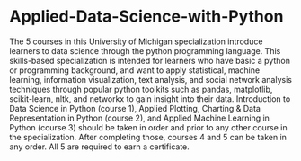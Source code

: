 # Applied-Data-Science-with-Python
The 5 courses in this University of Michigan specialization introduce learners to data science through the python programming language. This skills-based specialization is intended for learners who have basic a python or programming background, and want to apply statistical, machine learning, information visualization, text analysis, and social network analysis techniques through popular python toolkits such as pandas, matplotlib, scikit-learn, nltk, and networkx to gain insight into their data.  Introduction to Data Science in Python (course 1), Applied Plotting, Charting &amp; Data Representation in Python (course 2), and Applied Machine Learning in Python (course 3) should be taken in order and prior to any other course in the specialization. After completing those, courses 4 and 5 can be taken in any order. All 5 are required to earn a certificate.
